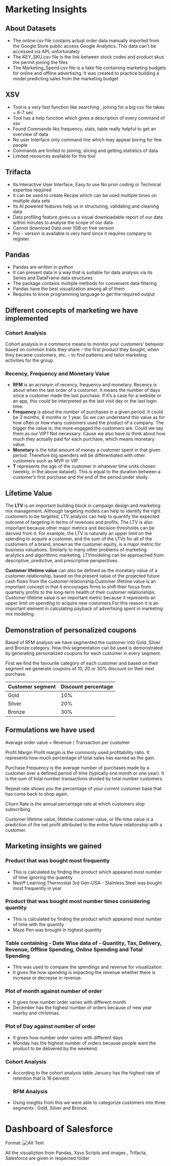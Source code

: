 # **Marketing Insights**


## **About Datasets**
- The online.csv file contains actual order data manually imported from the Google Store public access Google Analytics. This data can't be accessed via API, unfortunately
- The KEY_SKU.csv file is the link between stock codes and product skus the permit joining the files
- The Marketing_Spend.csv file is a fake file containing marketing budgets for online and offline advertising. It was created to practice building a model predicting sales from the marketing budget


## **XSV**
- Tool is a very fast function like searching , joining  for a big csv file takes ~ 6-7 sec
- Tool has a help function which gives a description of every command of xsv
- Found Commands liks frequency, stats, table  really helpful to get an overview of  data
- No user Interface only command line which may appear boring for few people
- Commands are limited to joining, slicing and getting  statistics of data 
- Limited resources available for this tool

## **Trifacta**
- Its Interactive User Interface, Easy to use No prior coding or Technical expertise required
- It can be used to create Recipe which can be used multiple times on multiple data sets
- Its AI powered features help us  in structuring, validating and cleaning data
- Data profiling  feature gives us a visual downloadable report of  our data within minutes to analyse the scope of our data
- Cannot download Data over 1GB on free version
- Pro - version is available is very hard since it requires company to register.

## **Pandas**
- Pandas are written in python
- It can present data in a way that is suitable for data analysis via its Series and DataFrame data structures
- The package contains multiple methods for convenient data filtering
- Pandas have the best visualization among all of them
- Requires to know programming language to get the required output




## **Different concepts of marketing we have implemented**
 

### **Cohort Analysis**

Cohort analysis in e commerce means to monitor your customers’ behavior based on common traits they share – the first product they bought, when they became customers, etc. – to find patterns and tailor marketing activities for the group.
 

### **Recency, Frequency and Monetary Value**

- **RFM** is an acronym of recency, frequency and monetary. Recency is about when the last order of a customer. It means the number of days since a customer made the last purchase. If it’s a case for a website or an app, this could be interpreted as the last visit day or the last login time.
- **Frequency** is about the number of purchases in a given period. It could be 3 months, 6 months or 1 year. So we can understand this value as for how often or how many customers used the product of a company. The bigger the value is, the more engaged the customers are. Could we say them as our VIP? Not necessary. Cause we also have to think about how much they actually paid for each purchase, which means monetary value.
- **Monetary** is the total amount of money a customer spent in that given period. Therefore big spenders will be differentiated with other customers such as MVP or VIP.
- **T** represents the age of the customer in whatever time units chosen (weekly, in the above dataset). This is equal to the duration between a customer’s first purchase and the end of the period under study.

## **Lifetime Value**

The **LTV** is an important building block in campaign design and marketing mix management.   Although targeting models can help to identify the right customers to be targeted, LTV analysis can help to quantify the expected outcome of targeting in terms of revenues and proﬁts. The LTV is also important because other major metrics and decision thresholds can be derived from it. For example, the LTV is naturally an upper limit on the spending to acquire a customer, and the sum of the LTVs for all of the customers of a brand, known as the customer equity, is a major metric for business valuations. Similarly to many other problems of marketing analytics and algorithmic marketing, LTVmodeling can be approached from descriptive, predictive, and prescriptive perspectives.

**Customer lifetime value** can also be defined as the monetary value of a customer relationship, based on the present value of the projected future cash flows from the customer relationship.Customer lifetime value is an important concept in that it encourages firms to shift their focus from quarterly profits to the long-term health of their customer relationships. Customer lifetime value is an important metric because it represents an upper limit on spending to acquire new customers.For this reason it is an important element in calculating payback of advertising spent in marketing mix modeling.


## **Demonstration of personalized coupons**

Based of RFM analysis we have segmented the customer into Gold ,Silver and Bronze category.
How this segmentation can be used is demonstrated by generating personalized coupons for each customer in every segment.

First we find the favourite category of each customer  and based on their segment we generate coupons of 10, 20  or 30% discount on their next purchase.

| **Customer segment** | **Discount percentage**
| --- | --- 
|Gold | 10% 
| Silver | 20% 
| Bronze | 30%



## **Formulations we have used**

Average order value = Revenue / Transaction per customer

Profit Margin Profit margin is the commonly used profitability ratio. It represents how much percentage of total sales has earned as the gain.

Purchase Frequency is the average number of purchases made by a customer over a defined period of time (typically one month or one year). It is the sum of total number transactions divided by total number customers.

Repeat rate shows you the percentage of your current customer base that has come back to shop again.

Churn Rate is the annual percentage rate at which customers stop subscribing.

Customer lifetime value, lifetime customer value, or life-time value is a prediction of the net profit attributed to the entire future relationship with a customer.


## **Marketing insights we gained**

### **Product that was bought most frequently**

- This is calculated by finding the product which appeared most number of time ignoring the quantity
- Nest® Learning Thermostat 3rd Gen-USA - Stainless Steel was bought most frequently in year

### **Product that was bought most number times considering quantity**

- This is calculated by finding the product which appeared most number of time with the quantity
- Maze Pen was brought in highest quantity

### **Table containing - Date Wise data of - Quantity, Tax, Delivery, Revenue, Offline Spending, Online Spending and Total Spending**

- This was used to compare the spendings and revenue for visualization.
- It gives the how spending is impacting the revenue whether there is increase  or decrease in revenue.

### **Plot of month against  number of order**

- It gives how number order varies with different month
- December has the highest number of orders because of new year nearby and christmas. 

### **Plot of Day against  number of order**

- It gives how number order varies with different days
- Monday has the highest number of orders because people want the product to be delivered by the weekend.
 
 ### **Cohort Analysis**
 
- According to the cohort analysis table January has the highest rate of retention that is 16 percent 
  
  ### **RFM Analysis**
  
- Using insights from this we were able to categorize customers into three segments : Gold, Silver and Bronze.



# **Dashboard of Salesforce**

Format: ![Alt Text](https://github.com/Abhishek-Gargha-Maheshwarappa/INFO7374DigitalMarketingAnalytics/blob/master/Assignment%202/Dashboard.png)

 
 All the visualiztion from Pandas, Xsvs Scripts and images , Trifacta, Salesforce are given in respected folder
